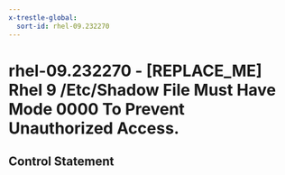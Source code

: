 ```yaml
---
x-trestle-global:
  sort-id: rhel-09.232270
---
```


# rhel-09.232270 - \[REPLACE_ME\] Rhel 9 /Etc/Shadow File Must Have Mode 0000 To Prevent Unauthorized Access.

## Control Statement
